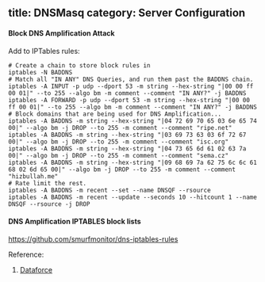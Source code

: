 title: DNSMasq
category: Server Configuration
---
#### Block DNS Amplification Attack

Add to IPTables rules:
```
# Create a chain to store block rules in
iptables -N BADDNS
# Match all "IN ANY" DNS Queries, and run them past the BADDNS chain.
iptables -A INPUT -p udp --dport 53 -m string --hex-string "|00 00 ff 00 01|" --to 255 --algo bm -m comment --comment "IN ANY?" -j BADDNS
iptables -A FORWARD -p udp --dport 53 -m string --hex-string "|00 00 ff 00 01|" --to 255 --algo bm -m comment --comment "IN ANY?" -j BADDNS
# Block domains that are being used for DNS Amplification...
iptables -A BADDNS -m string --hex-string "|04 72 69 70 65 03 6e 65 74 00|" --algo bm -j DROP --to 255 -m comment --comment "ripe.net"
iptables -A BADDNS -m string --hex-string "|03 69 73 63 03 6f 72 67 00|" --algo bm -j DROP --to 255 -m comment --comment "isc.org"
iptables -A BADDNS -m string --hex-string "|04 73 65 6d 61 02 63 7a 00|" --algo bm -j DROP --to 255 -m comment --comment "sema.cz"
iptables -A BADDNS -m string --hex-string "|09 68 69 7a 62 75 6c 6c 61 68 02 6d 65 00|" --algo bm -j DROP --to 255 -m comment --comment "hizbullah.me"
# Rate limit the rest.
iptables -A BADDNS -m recent --set --name DNSQF --rsource
iptables -A BADDNS -m recent --update --seconds 10 --hitcount 1 --name DNSQF --rsource -j DROP
```

#### DNS Amplification IPTABLES block lists

https://github.com/smurfmonitor/dns-iptables-rules

Reference:

1. [Dataforce](http://blog.dataforce.org.uk/2013/08/limiting-the-effectiveness-of-dns-amplification/)